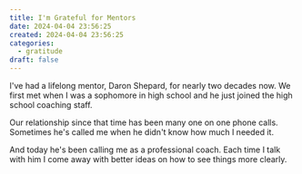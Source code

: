 ```yaml
---
title: I'm Grateful for Mentors
date: 2024-04-04 23:56:25
created: 2024-04-04 23:56:25
categories:
  - gratitude
draft: false
---
```

I've had a lifelong mentor, Daron Shepard, for nearly two decades now. We first met when I was a sophomore in high school and he just joined the high school coaching staff. 

Our relationship since that time has been many one on one phone calls. Sometimes he's called me when he didn't know how much I needed it. 

And today he's been calling me as a professional coach. Each time I talk with him I come away with better ideas on how to see things more clearly. 